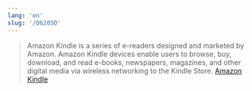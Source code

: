 ```yaml
---
lang: 'en'
slug: '/D6205D'
---
```


> Amazon Kindle is a series of e-readers designed and marketed by Amazon. Amazon Kindle devices enable users to browse, buy, download, and read e-books, newspapers, magazines, and other digital media via wireless networking to the Kindle Store. [Amazon Kindle](https://en.wikipedia.org/wiki/Amazon_Kindle)
